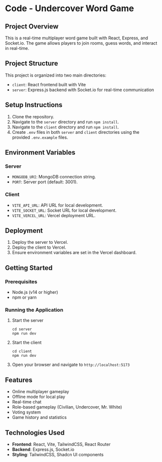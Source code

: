 # Code - Undercover Word Game

## Project Overview
This is a real-time multiplayer word game built with React, Express, and Socket.io. The game allows players to join rooms, guess words, and interact in real-time.

## Project Structure

This project is organized into two main directories:

- `client`: React frontend built with Vite
- `server`: Express.js backend with Socket.io for real-time communication

## Setup Instructions
1. Clone the repository.
2. Navigate to the `server` directory and run `npm install`.
3. Navigate to the `client` directory and run `npm install`.
4. Create `.env` files in both `server` and `client` directories using the provided `.env.example` files.

## Environment Variables
### Server
- `MONGODB_URI`: MongoDB connection string.
- `PORT`: Server port (default: 3001).

### Client
- `VITE_API_URL`: API URL for local development.
- `VITE_SOCKET_URL`: Socket URL for local development.
- `VITE_VERCEL_URL`: Vercel deployment URL.

## Deployment
1. Deploy the server to Vercel.
2. Deploy the client to Vercel.
3. Ensure environment variables are set in the Vercel dashboard.

## Getting Started

### Prerequisites

- Node.js (v14 or higher)
- npm or yarn

### Running the Application

1. Start the server
   ```
   cd server
   npm run dev
   ```

2. Start the client
   ```
   cd client
   npm run dev
   ```

3. Open your browser and navigate to `http://localhost:5173`

## Features

- Online multiplayer gameplay
- Offline mode for local play
- Real-time chat
- Role-based gameplay (Civilian, Undercover, Mr. White)
- Voting system
- Game history and statistics

## Technologies Used

- **Frontend**: React, Vite, TailwindCSS, React Router
- **Backend**: Express.js, Socket.io
- **Styling**: TailwindCSS, Shadcn UI components 